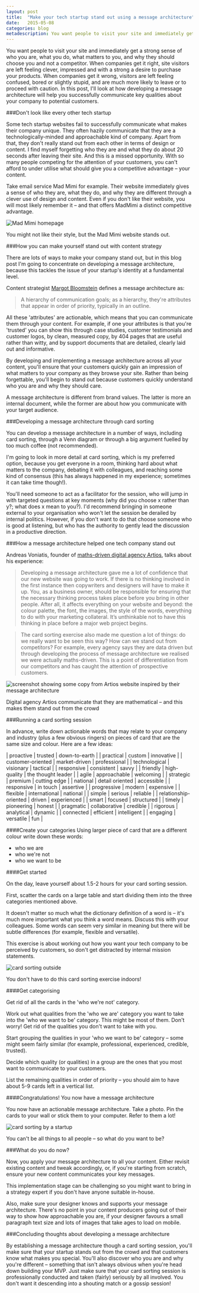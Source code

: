 ```yaml
---
layout: post
title:  "Make your tech startup stand out using a message architecture"
date:   2015-05-08 
categories: blog
metadescription: You want people to visit your site and immediately get a strong sense of who you are, what you do, what matters to you, and why they should choose you and not a competitor. When companies get it right, site visitors are left feeling clever, impressed and with a strong a desire to purchase your products. When companies get it wrong, visitors are left feeling confused, bored or slightly stupid, and are much more likely to leave or to proceed with caution. In this post, I'll look at how developing a message architecture will help you successfully communicate key qualities about your company to potential customers.
---
```




You want people to visit your site and immediately get a strong sense of who you are, what you do, what matters to you, and why they should choose you and not a competitor. When companies get it right, site visitors are left feeling clever, impressed and with a strong a desire to purchase your products. When companies get it wrong, visitors are left feeling confused, bored or slightly stupid, and are much more likely to leave or to proceed with caution. In this post, I'll look at how developing a message architecture will help you successfully communicate key qualities about your company to potential customers.


###Don't look like every other tech startup

Some tech startup websites fail to successfully communicate what makes their company unique. They often hazily communicate that they are a technologically-minded and approachable kind of company. Apart from that, they don't really stand out from each other in terms of design or content. I find myself forgetting who they are and what they do about 20 seconds after leaving their site. And this is a missed opportunity. With so many people competing for the attention of your customers, you can't afford to under utilise what should give you a competitive advantage – your content. 

Take email service Mad Mimi for example. Their website immediately gives a sense of who they are, what they do, and why they are different through a clever use of design and content. Even if you don't like their website, you will most likely remember it – and that offers MadMimi a distinct competitive advantage.

<img class="Mad-Mimi" src="/images/mad-mimi.png" alt="Mad Mimi homepage">

<div class="blog_caption">

You might not like their style, but the Mad Mimi website stands out.

</div>




###How you can make yourself stand out with content strategy

There are lots of ways to make your company stand out, but in this blog post I'm going to concentrate on developing a message architecture, because this tackles the issue of your startup's identity at a fundamental level. 

Content strategist [Margot Bloomstein](http://appropriateinc.com/) defines a message architecture as:

> A hierarchy of communication goals; as a hierarchy, they're attributes that appear in order of priority, typically in an outline. 

All these 'attributes' are actionable, which means that you can communicate them through your content. For example, if one your attributes is that you're 'trusted' you can show this through case studies, customer testimonials and customer logos, by clean, measured copy, by 404 pages that are useful rather than witty, and by support documents that are detailed, clearly laid out and informative.

By developing and implementing a message architecture across all your content, you'll ensure that your customers quickly gain an impression of what matters to your company as they browse your site. Rather than being forgettable, you'll begin to stand out because customers quickly understand who you are and why they should care.

A message architecture is different from brand values. The latter is more an internal document, while the former are about how you communicate with your target audience. 




###Developing a message architecture through card sorting

You can develop a message architecture in a number of ways, including card sorting, through a Venn diagram or through a big argument fuelled by too much coffee (not recommended). 

I'm going to look in more detail at card sorting, which is my preferred option, because you get everyone in a room, thinking hard about what matters to the company, debating it with colleagues, and reaching some kind of consensus (this has always happened in my experience; sometimes it can take time though!).

You'll need someone to act as a facilitator for the session, who will jump in with targeted questions at key moments (why did you choose x rather than y?; what does x mean to you?). I'd recommend bringing in someone external to your organisation who won't let the session be derailed by internal politics. However, if you don't want to do that choose someone who is good at listening, but who has the authority to gently lead the discussion in a productive direction. 


###How a message architecture helped one tech company stand out

Andreas Voniatis, founder of [maths-driven digital agency Artios](https://artios.io/), talks about his experience:

>Developing a message architecture gave me a lot of confidence that our new website was going to work. If there is no thinking involved in the first instance then copywriters and designers will have to make it up. You, as a business owner, should be responsible for ensuring that the necessary thinking process takes place before you bring in other people. After all, it affects everything on your website and beyond: the colour palette, the font, the images, the style of the words, everything to do with your marketing collateral. It’s unthinkable not to have this thinking in place before a major web project begins.

>The card sorting exercise also made me question a lot of things: do we really want to be seen this way? How can we stand out from competitors? For example, every agency says they are data driven but through developing the process of message architecture we realised we were actually maths-driven. This is a point of differentiation from our competitors and has caught the attention of prospective customers.

<img class="Artios-screenshot" src="/images/Artios-copy-screenshot.png" alt="screenshot showing some copy from Artios website inspired by their message architecture">

<div class="blog_caption">

Digital agency Artios communicate that they are mathematical – and this makes them stand out from the crowd

</div>




###Running a card sorting session

In advance, write down actionable words that may relate to your company and industry (plus a few obvious ringers) on pieces of card that are the same size and colour. Here are a few ideas:

| proactive | trusted | down-to-earth |
| practical | custom | innovative |
| customer-oriented | market-driven | professional |
| technological | visionary | tactical |
| responsive | consistent | savvy |
| friendly | high-quality | the thought leader |
| agile | approachable | welcoming |
| strategic | premium | cutting edge |
| national | detail oriented | accessible |
| responsive | in touch | assertive |
| progressive | modern | expensive |
| flexible | international | national | 
| simple | serious | reliable |
| relationship-oriented | driven | experienced |
| smart | focused | structured |
| timely | pioneering | honest |
| pragmatic | collaborative | credible |
| rigorous | analytical | dynamic |
| connected | efficient | intelligent |
| engaging | versatile | fun |


####Create your categories
Using larger piece of card that are a different colour write down these words:

* who we are
* who we're not
* who we want to be

####Get started

On the day, leave yourself about 1.5-2 hours for your card sorting session.

First, scatter the cards on a large table and start dividing them into the three categories mentioned above. 

It doesn't matter so much what the dictionary definition of a word is – it's much more important what you think a word means. Discuss this with your colleagues. Some words can seem very similar in meaning but there will be subtle differences (for example, flexible and versatile).

This exercise is about working out how you want your tech company to be perceived by customers, so don't get distracted by internal mission statements. 

<img class="card-sorting" src="/images/card_sorting_big.jpg" alt="card sorting outside">

<div class="blog_caption">

You don't have to do this card sorting exercise indoors! 

</div>

####Get categorising

Get rid of all the cards in the 'who we're not' category.

Work out what qualities from the 'who we are' category you want to take into the 'who we want to be' category. This might be most of them. Don't worry! Get rid of the qualities you don't want to take with you. 

Start grouping the qualities in your 'who we want to be' category – some might seem fairly similar (for example, professional, experienced, credible, trusted). 

Decide which quality (or qualities) in a group are the ones that you most want to communicate to your customers.

List the remaining qualities in order of priority – you should aim to have about 5-9 cards left in a vertical list.


####Congratulations! You now have a message architecture

You now have an actionable message architecture. Take a photo. Pin the cards to your wall or stick them to your computer. Refer to them a lot!

<img class="card-sorting" src="/images/card-sorting-example-2.jpg" alt="card sorting by a startup">

<div class="blog_caption">

You can't be all things to all people – so what do you want to be?

</div>


###What do you do now?

Now, you apply your message architecture to all your content. Either revisit existing content and tweak accordingly, or, if you're starting from scratch, ensure your new content communicates your key messages. 

This implementation stage can be challenging so you might want to bring in a strategy expert if you don't have anyone suitable in-house.

Also, make sure your designer knows and supports your message architecture. There's no point in your content producers going out of their way to show how approachable you are, if your designer favours a small paragraph text size and lots of images that take ages to load on mobile.


###Concluding thoughts about developing a message architecture

By establishing a message architecture though a card sorting session, you'll make sure that your startup stands out from the crowd and that customers know what makes you special. You'll also discover who you are and why you're different – something that isn't always obvious when you're head down building your MVP. Just make sure that your card sorting session is professionally conducted and taken (fairly) seriously by all involved. You don't want it descending into a shouting match or a gossip session!




